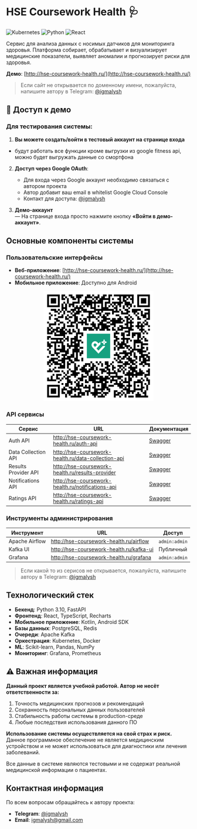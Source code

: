 # HSE Coursework Health 🩺

![Kubernetes](http://img.shields.io/badge/kubernetes-%23326ce5.svg?style=flat&logo=kubernetes&logoColor=white)
![Python](http://img.shields.io/badge/python-3670A0?style=flat&logo=python&logoColor=ffdd54)
![React](http://img.shields.io/badge/react-%2320232a.svg?style=flat&logo=react&logoColor=%2361DAFB)

Сервис для анализа данных с носимых датчиков для мониторинга здоровья. Платформа собирает, обрабатывает и визуализирует медицинские показатели, выявляет аномалии и прогнозирует риски для здоровья.

**Демо**: [http://hse-coursework-health.ru/](http://hse-coursework-health.ru/)
> Если сайт не открывается по доменному имени, пожалуйста, напишите автору в Telegram: [@igmalysh](https://t.me/igmalysh)

## 🚀 Доступ к демо

### Для тестирования системы:
1. **Вы можете создать/войти в тестовый аккаунт на странице входа**
  - будут работать все функции кроме выгрузки из google fitness api, можно будет выгружать данные со смортфона

2. **Доступ через Google OAuth**:
   - Для входа через Google аккаунт необходимо связаться с автором проекта
   - Автор добавит ваш email в whitelist Google Cloud Console
   - Контакт для доступа: [@igmalysh](https://t.me/igmalysh)

3. **Демо-аккаунт**  
   — На странице входа просто нажмите кнопку **«Войти в демо-аккаунт»**.
   
## Основные компоненты системы

### Пользовательские интерфейсы
- **Веб-приложение**: [http://hse-coursework-health.ru/](http://hse-coursework-health.ru/)
- **Мобильное приложение**: Доступно для Android 

<p align="center">
  <img
    src="https://github.com/HSE-COURSEWORK-2025/.github/blob/main/image.png?raw=true"
    alt="Мобильное приложение"
    width="300"
  />
</p>

### API сервисы
| Сервис | URL | Документация |
|--------|-----|--------------|
| Auth API | http://hse-coursework-health.ru/auth-api | [Swagger](http://hse-coursework-health.ru/auth-api/docs) |
| Data Collection API | http://hse-coursework-health.ru/data-collection-api | [Swagger](http://hse-coursework-health.ru/data-collection-api/docs) |
| Results Provider API | http://hse-coursework-health.ru/results-provider | [Swagger](http://hse-coursework-health.ru/results-provider/docs) |
| Notifications API | http://hse-coursework-health.ru/notifications-api | [Swagger](http://hse-coursework-health.ru/notifications-api/docs) |
| Ratings API | http://hse-coursework-health.ru/ratings-api | [Swagger](http://hse-coursework-health.ru/ratings-api/docs) |

### Инструменты администрирования
| Инструмент | URL | Доступ |
|------------|-----|--------|
| Apache Airflow | http://hse-coursework-health.ru/airflow | `admin:admin` |
| Kafka UI | http://hse-coursework-health.ru/kafka-ui | Публичный |
| Grafana | http://hse-coursework-health.ru/grafana | `admin:admin` |

> Если какой то из серисов не открывается, пожалуйста, напишите автору в Telegram: [@igmalysh](https://t.me/igmalysh)

## Технологический стек

- **Бекенд**: Python 3.10, FastAPI
- **Фронтенд**: React, TypeScript, Recharts
- **Мобильное приложение**: Kotlin, Android SDK
- **Базы данных**: PostgreSQL, Redis
- **Очереди**: Apache Kafka
- **Оркестрация**: Kubernetes, Docker
- **ML**: Scikit-learn, Pandas, NumPy
- **Мониторинг**: Grafana, Prometheus

## ⚠️ Важная информация

**Данный проект является учебной работой. Автор не несёт ответственности за:**

1. Точность медицинских прогнозов и рекомендаций
2. Сохранность персональных данных пользователей
3. Стабильность работы системы в production-среде
4. Любые последствия использования данного ПО

**Использование системы осуществляется на свой страх и риск.** Данное программное обеспечение не является медицинским устройством и не может использоваться для диагностики или лечения заболеваний.

Все данные в системе являются тестовыми и не содержат реальной медицинской информации о пациентах.

## Контактная информация

По всем вопросам обращайтесь к автору проекта:
- **Telegram**: [@igmalysh](https://t.me/igmalysh)
- **Email**: [igmalysh@gmail.com](mailto:iimalysh@edu.hse.ru)
